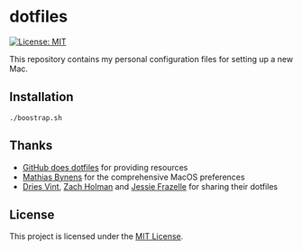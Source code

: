 # dotfiles

[![License: MIT](https://img.shields.io/badge/License-MIT-brightgreen.svg)](https://opensource.org/licenses/MIT)

This repository contains my personal configuration files for setting up a new Mac.

## Installation

```console
./boostrap.sh
```

## Thanks

- [GitHub does dotfiles](https://dotfiles.github.io/) for providing resources
- [Mathias Bynens](https://github.com/mathiasbynens/dotfiles) for the comprehensive MacOS preferences
- [Dries Vint](https://github.com/driesvints/dotfiles), [Zach Holman](https://github.com/holman/dotfiles) and [Jessie Frazelle](https://github.com/jessfraz/dotfiles) for sharing their dotfiles

## License

This project is licensed under the [MIT License](./LICENSE).
